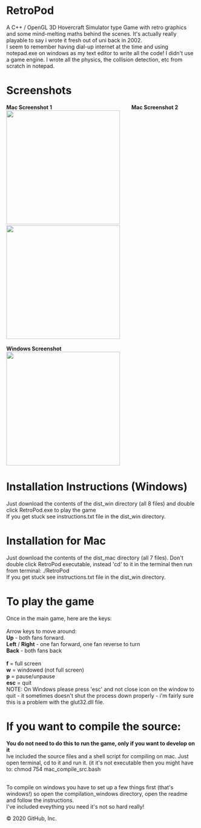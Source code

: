 # RetroPod
A C++ / OpenGL 3D Hovercraft Simulator type Game with retro graphics and some mind-melting maths behind the scenes. It's actually really playable to say i wrote it fresh out of uni back in 2002.\
I seem to remember having dial-up internet at the time and using notepad.exe on windows as my text editor to write all the code! I didn't use a game engine. I wrote all the physics, the collision detection, etc from scratch in notepad.

# Screenshots
**Mac Screenshot 1               Mac Screenshot 2**\
<img src="https://github.com/up-n-running/RetroPod/blob/master/screenshots/mac-screenshot-1.png" height="300">    <img src="https://github.com/up-n-running/RetroPod/blob/master/screenshots/mac-screenshot-2.png" height="300">\
\
**Windows Screenshot**\
<img src="https://github.com/up-n-running/RetroPod/blob/master/screenshots/windows-screenshot.PNG" height="300">

# Installation Instructions (Windows)
Just download the contents of the dist_win directory (all 8 files) and double click RetroPod.exe to play the game\
If you get stuck see instructions.txt file in the dist_win directory.

# Installation for Mac
Just download the contents of the dist_mac directory (all 7 files). Don't double click RetroPod executable, instead 'cd' to it in the terminal then run from terminal: ./RetroPod\
If you get stuck see instructions.txt file in the dist_win directory.

# To play the game
Once in the main game, here are the keys:\
\
Arrow keys to move around:\
**Up** - both fans forward.\
**Left** / **Right** - one fan forward, one fan reverse to turn\
**Back** - both fans back\
\
**f** = full screen\
**w** = windowed (not full screen)\
**p** = pause/unpause\
**esc** = quit\
NOTE: On Windows please press 'esc' and not close icon on the window to quit - it sometimes doesn't shut the process down properly - i'm fairly sure this is a problem with the glut32.dll file.

# If you want to compile the source:
**You do not need to do this to run the game, only if you want to develop on it** \
Ive included the source files and a shell script for compiling on mac. Just open terminal, cd to it and run it. (it it's not executable then you might have to: chmod 754 mac_compile_src.bash                

\
To compile on windows you have to set up a few things first (that's windows!) so open the compilation_windows directory, open the readme and follow the instructions. \
I've included eveything you need it's not so hard really!


© 2020 GitHub, Inc.
